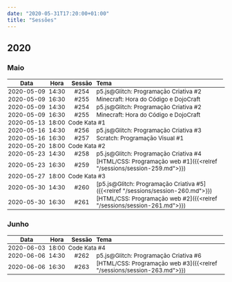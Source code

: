 ```yaml
---
date: "2020-05-31T17:20:00+01:00"
title: "Sessões"
---
```


<!--
Precisas de fazer highlight das sessões que têm links, não é óbvio.
-->

## 2020
### Maio

<style>
  @media (max-width: 1000px) {
    table {
  /*    width: 750px;*/
      font-size: 10pt;
    }
  }
  @media (max-width: 500px) {
    table {
  /*    width: 750px;*/
      font-size: 8pt;
    }
  }
  table td, table th {
/*    white-space: nowrap;*/
    padding: 1px;
  }
  table th:first-of-type {
    width: 18%;
  }
  table th:nth-of-type(2) {
    width: 10%;
  }
  table th:nth-of-type(3) {
    width: 13%;
  }
  table th:nth-of-type(4) {
    width: 60%;
  }
</style>

| Data       | Hora  | Sessão | Tema                                                                                 |
|:----------:|:-----:|:------:|:-------------------------------------------------------------------------------------|
| 2020-05-09 | 14:30 |  #254  | p5.js@Glitch: Programação Criativa #2                                                |
| 2020-05-09 | 16:30 |  #255  | Minecraft: Hora do Código e DojoCraft                                                |
| 2020-05-09 | 14:30 |  #254  | p5.js@Glitch: Programação Criativa #2                                                |
| 2020-05-09 | 16:30 |  #255  | Minecraft: Hora do Código e DojoCraft                                                |
| 2020-05-13 | 18:00 <td colspan=2>Code Kata #1</td>
| 2020-05-16 | 14:30 |  #256  | p5.js@Glitch: Programação Criativa #3                                                |
| 2020-05-16 | 16:30 |  #257  | Scratch: Programação Visual #1                                                       |
| 2020-05-20 | 18:00 <td colspan=2>Code Kata #2</td>
| 2020-05-23 | 14:30 |  #258  | p5.js@Glitch: Programação Criativa #4                                                |
| 2020-05-23 | 16:30 |  #259  | [HTML/CSS: Programação web #1]({{<relref "/sessions/session-259.md">}})          |
| 2020-05-27 | 18:00 <td colspan=2>Code Kata #3</td>
| 2020-05-30 | 14:30 |  #260  | [p5.js@Glitch: Programação Criativa #5]({{<relref "/sessions/session-260.md">}}) |
| 2020-05-30 | 16:30 |  #261  | [HTML/CSS: Programação web #2]({{<relref "/sessions/session-261.md">}})          |

### Junho
| Data       | Hora  | Sessão | Tema                                                                        |
|:----------:|:-----:|:------:|:----------------------------------------------------------------------------|
| 2020-06-03 | 18:00 <td colspan=2>Code Kata #4</td>
| 2020-06-06 | 14:30 |  #262  | p5.js@Glitch: Programação Criativa #6                                       |
| 2020-06-06 | 16:30 |  #263  | [HTML/CSS: Programação web #3]({{<relref "/sessions/session-263.md">}}) |
